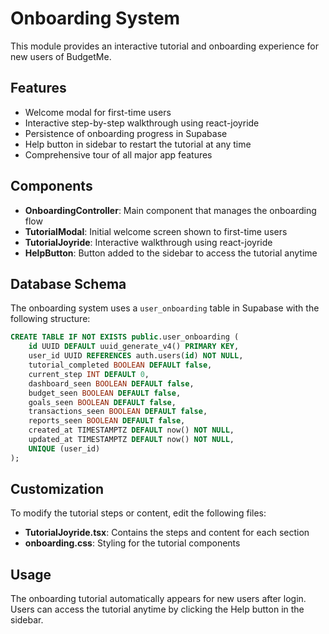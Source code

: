 # Onboarding System

This module provides an interactive tutorial and onboarding experience for new users of BudgetMe.

## Features

- Welcome modal for first-time users
- Interactive step-by-step walkthrough using react-joyride
- Persistence of onboarding progress in Supabase
- Help button in sidebar to restart the tutorial at any time
- Comprehensive tour of all major app features

## Components

- **OnboardingController**: Main component that manages the onboarding flow
- **TutorialModal**: Initial welcome screen shown to first-time users
- **TutorialJoyride**: Interactive walkthrough using react-joyride
- **HelpButton**: Button added to the sidebar to access the tutorial anytime

## Database Schema

The onboarding system uses a `user_onboarding` table in Supabase with the following structure:

```sql
CREATE TABLE IF NOT EXISTS public.user_onboarding (
    id UUID DEFAULT uuid_generate_v4() PRIMARY KEY,
    user_id UUID REFERENCES auth.users(id) NOT NULL,
    tutorial_completed BOOLEAN DEFAULT false,
    current_step INT DEFAULT 0,
    dashboard_seen BOOLEAN DEFAULT false,
    budget_seen BOOLEAN DEFAULT false,
    goals_seen BOOLEAN DEFAULT false,
    transactions_seen BOOLEAN DEFAULT false,
    reports_seen BOOLEAN DEFAULT false,
    created_at TIMESTAMPTZ DEFAULT now() NOT NULL,
    updated_at TIMESTAMPTZ DEFAULT now() NOT NULL,
    UNIQUE (user_id)
);
```

## Customization

To modify the tutorial steps or content, edit the following files:

- **TutorialJoyride.tsx**: Contains the steps and content for each section
- **onboarding.css**: Styling for the tutorial components

## Usage

The onboarding tutorial automatically appears for new users after login. Users can access the tutorial anytime by clicking the Help button in the sidebar. 